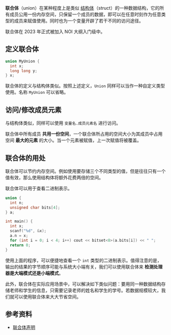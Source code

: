 **联合体**（union）在某种程度上是类似 [结构体](./struct.md)（struct）的一种数据结构，它的所有成员公用一份内存空间，只保留一个成员的数据，即可以在任意时刻作为任意类型的成员来赋值使用。同时也为一个变量开辟了若干不同的访问途径。

联合体在 2023 年正式被加入 NOI 大纲入门级中。

## 定义联合体

```cpp
union MyUnion {
  int x;
  long long y;
} x;
```

联合体的定义与结构体类似。按照上述定义，`Union` 同样可以当作一种自定义类型使用。名称 `MyUnion` 可以省略。

## 访问/修改成员元素

与结构体类似，同样可以使用 `变量名.成员元素名` 进行访问。

联合体中所有成员 **共用一份空间**，一个联合体所占用的空间大小为其成员中占用空间 **最大的元素** 的大小。当一个元素被赋值，上一次赋值将被覆盖。

## 联合体的用处

联合体可以节约内存空间。例如使用要存储三个不同类型的值，但是往往只有一个值有效，那么使用结构体将额外花费两倍的空间。

联合体可以用于查看二进制表示。

```cpp
union {
  int n;
  unsigned char bits[4];
} a;

int main() {
  int x;
  scanf("%d", &x);
  a.n = x;
  for (int i = 0; i < 4; i++) cout << bitset<8>(a.bits[i]) << " ";
  return 0;
}
```

使用上面的程序，可以便捷地查看一个 `int` 类型的二进制表示。值得注意的是，输出的结果的字节顺序可能与系统大小端有关，我们可以使用联合体来 **检测处理器是大端模式还是小端模式**。

此外，联合体在实际应用场景中，可以解决如下类似问题：要用同一种数据结构存储老师和学生的信息，只需要记录老师的姓名和学生的学号。若数据规模较大，我们就可以使用联合体来大大节省空间。

## 参考资料

- [联合体声明](https://zh.cppreference.com/w/cpp/language/union)
